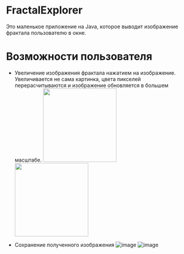 # FractalExplorer
Это маленькое приложение на Java, которое выводит изображение фрактала пользователю в окне.

# Возможности пользователя
- Увеличение изображения фрактала нажатием на изображение. Увеличивается не сама картинка, цвета пикселей перерасчитываются и изображение обновляется в большем масштабе.
<img src="https://user-images.githubusercontent.com/22643606/128031864-c18b6664-fe47-4f6f-bd3b-b93cfa0fb140.png" width="200" /> <img src="https://user-images.githubusercontent.com/22643606/128031933-8c39077e-617e-4057-a343-1c832d166436.png" width="200" />

- Сохранение полученного изображения
![image](https://user-images.githubusercontent.com/22643606/128032397-8f40395d-a42c-4768-9388-efe329dba9de.png)
![image](https://user-images.githubusercontent.com/22643606/128032628-43d69d17-8b4a-4676-be5e-aae655f35a23.png)

